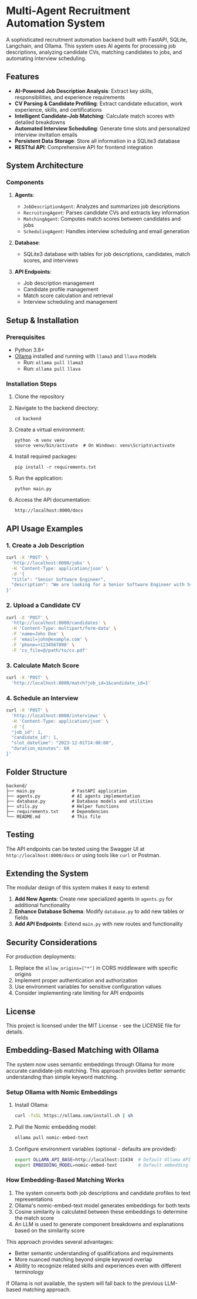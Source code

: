 # Multi-Agent Recruitment Automation System

A sophisticated recruitment automation backend built with FastAPI, SQLite, Langchain, and Ollama. This system uses AI agents for processing job descriptions, analyzing candidate CVs, matching candidates to jobs, and automating interview scheduling.

## Features

- **AI-Powered Job Description Analysis**: Extract key skills, responsibilities, and experience requirements
- **CV Parsing & Candidate Profiling**: Extract candidate education, work experience, skills, and certifications
- **Intelligent Candidate-Job Matching**: Calculate match scores with detailed breakdowns
- **Automated Interview Scheduling**: Generate time slots and personalized interview invitation emails
- **Persistent Data Storage**: Store all information in a SQLite3 database
- **RESTful API**: Comprehensive API for frontend integration

## System Architecture

### Components

1. **Agents**:
   - `JobDescriptionAgent`: Analyzes and summarizes job descriptions
   - `RecruitingAgent`: Parses candidate CVs and extracts key information
   - `MatchingAgent`: Computes match scores between candidates and jobs
   - `SchedulingAgent`: Handles interview scheduling and email generation

2. **Database**:
   - SQLite3 database with tables for job descriptions, candidates, match scores, and interviews

3. **API Endpoints**:
   - Job description management
   - Candidate profile management
   - Match score calculation and retrieval
   - Interview scheduling and management

## Setup & Installation

### Prerequisites

- Python 3.8+
- [Ollama](https://ollama.ai/) installed and running with `llama3` and `llava` models
  - Run: `ollama pull llama3`
  - Run: `ollama pull llava`

### Installation Steps

1. Clone the repository

2. Navigate to the backend directory:
   ```
   cd backend
   ```

3. Create a virtual environment:
   ```
   python -m venv venv
   source venv/bin/activate  # On Windows: venv\Scripts\activate
   ```

4. Install required packages:
   ```
   pip install -r requirements.txt
   ```

5. Run the application:
   ```
   python main.py
   ```

6. Access the API documentation:
   ```
   http://localhost:8000/docs
   ```

## API Usage Examples

### 1. Create a Job Description

```bash
curl -X 'POST' \
  'http://localhost:8000/jobs' \
  -H 'Content-Type: application/json' \
  -d '{
  "title": "Senior Software Engineer",
  "description": "We are looking for a Senior Software Engineer with 5+ years of experience in Python, FastAPI, and cloud technologies. The candidate will be responsible for designing and implementing scalable backend services..."
}'
```

### 2. Upload a Candidate CV

```bash
curl -X 'POST' \
  'http://localhost:8000/candidates' \
  -H 'Content-Type: multipart/form-data' \
  -F 'name=John Doe' \
  -F 'email=john@example.com' \
  -F 'phone=+1234567890' \
  -F 'cv_file=@/path/to/cv.pdf'
```

### 3. Calculate Match Score

```bash
curl -X 'POST' \
  'http://localhost:8000/match?job_id=1&candidate_id=1'
```

### 4. Schedule an Interview

```bash
curl -X 'POST' \
  'http://localhost:8000/interviews' \
  -H 'Content-Type: application/json' \
  -d '{
  "job_id": 1,
  "candidate_id": 1,
  "slot_datetime": "2023-12-01T14:00:00",
  "duration_minutes": 60
}'
```

## Folder Structure

```
backend/
├── main.py              # FastAPI application
├── agents.py            # AI agents implementation
├── database.py          # Database models and utilities
├── utils.py             # Helper functions
├── requirements.txt     # Dependencies
└── README.md            # This file
```

## Testing

The API endpoints can be tested using the Swagger UI at `http://localhost:8000/docs` or using tools like `curl` or Postman.

## Extending the System

The modular design of this system makes it easy to extend:

1. **Add New Agents**: Create new specialized agents in `agents.py` for additional functionality
2. **Enhance Database Schema**: Modify `database.py` to add new tables or fields
3. **Add API Endpoints**: Extend `main.py` with new routes and functionality

## Security Considerations

For production deployments:

1. Replace the `allow_origins=["*"]` in CORS middleware with specific origins
2. Implement proper authentication and authorization
3. Use environment variables for sensitive configuration values
4. Consider implementing rate limiting for API endpoints

## License

This project is licensed under the MIT License - see the LICENSE file for details.

## Embedding-Based Matching with Ollama

The system now uses semantic embeddings through Ollama for more accurate candidate-job matching. This approach provides better semantic understanding than simple keyword matching.

### Setup Ollama with Nomic Embeddings

1. Install Ollama:
   ```bash
   curl -fsSL https://ollama.com/install.sh | sh
   ```

2. Pull the Nomic embedding model:
   ```bash
   ollama pull nomic-embed-text
   ```

3. Configure environment variables (optional - defaults are provided):
   ```bash
   export OLLAMA_API_BASE=http://localhost:11434  # Default Ollama API endpoint
   export EMBEDDING_MODEL=nomic-embed-text        # Default embedding model
   ```

### How Embedding-Based Matching Works

1. The system converts both job descriptions and candidate profiles to text representations
2. Ollama's nomic-embed-text model generates embeddings for both texts
3. Cosine similarity is calculated between these embeddings to determine the match score
4. An LLM is used to generate component breakdowns and explanations based on the similarity score

This approach provides several advantages:
- Better semantic understanding of qualifications and requirements
- More nuanced matching beyond simple keyword overlap
- Ability to recognize related skills and experiences even with different terminology

If Ollama is not available, the system will fall back to the previous LLM-based matching approach. 